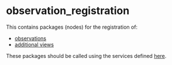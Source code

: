 # observation_registration

This contains packages (nodes) for the registration of:
* [observations](observation_registration_server/README.md)
* [additional views](additional_view_registration_server/README.md)

These packages should be called using the services defined [here](observation_registration_services).
